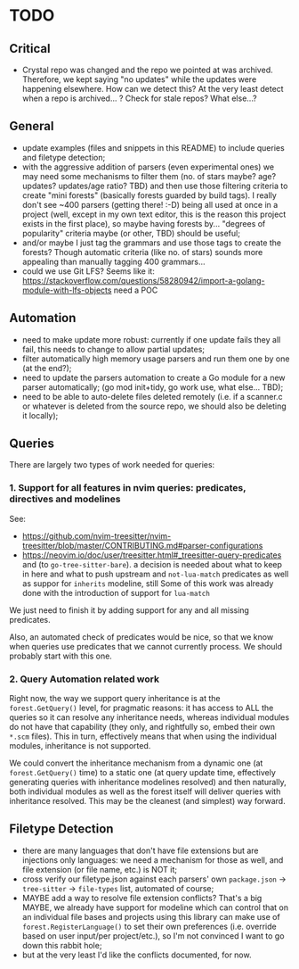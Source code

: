# TODO

## Critical

- Crystal repo was changed and the repo we pointed at was archived.
  Therefore, we kept saying "no updates" while the updates were happening elsewhere.
  How can we detect this? At the very least detect when a repo is archived... ?
  Check for stale repos? What else...?

## General

- update examples (files and snippets in this README) to include queries and filetype detection;
- with the aggressive addition of parsers (even experimental ones) we may need some mechanisms
  to filter them (no. of stars maybe? age? updates? updates/age ratio? TBD) and then use those
  filtering criteria to create "mini forests" (basically forests guarded by build tags). I really
  don't see ~400 parsers (getting there! :-D) being all used at once in a project (well, except
  in my own text editor, this is the reason this project exists in the first place), so maybe
  having forests by... "degrees of popularity" criteria maybe (or other, TBD) should be useful;
- and/or maybe I just tag the grammars and use those tags to create the forests? Though automatic
  criteria (like no. of stars) sounds more appealing than manually tagging 400 grammars...
- could we use Git LFS? Seems like it: https://stackoverflow.com/questions/58280942/import-a-golang-module-with-lfs-objects
  need a POC

## Automation

- need to make update more robust: currently if one update fails they all fail, this needs to
  change to allow partial updates;
- filter automatically high memory usage parsers and run them one by one (at the end?);
- need to update the parsers automation to create a Go module for a new parser automatically;
  (go mod init+tidy, go work use, what else... TBD);
- need to be able to auto-delete files deleted remotely (i.e. if a scanner.c or whatever is deleted
  from the source repo, we should also be deleting it locally);

## Queries

There are largely two types of work needed for queries:

### 1. Support for all features in nvim queries: predicates, directives and modelines

See:

- https://github.com/nvim-treesitter/nvim-treesitter/blob/master/CONTRIBUTING.md#parser-configurations
- https://neovim.io/doc/user/treesitter.html#_treesitter-query-predicates and
  (to `go-tree-sitter-bare`).
  a decision is needed about what to keep in here and what to push upstream
  and `not-lua-match` predicates as well as suppor for `inherits` modeline, still
  Some of this work was already done with the introduction of support for `lua-match`

We just need to finish it by adding support for any and all missing predicates.

Also, an automated check of predicates would be nice, so that we know when
queries use predicates that we cannot currently process. We should probably
start with this one.

### 2. Query Automation related work

Right now, the way we support query inheritance is at the `forest.GetQuery()`
level, for pragmatic reasons: it has access to ALL the queries so it can resolve
any inheritance needs, whereas individual modules do not have that capability
(they only, and rightfully so, embed their own `*.scm` files). This in turn,
effectively means that when using the individual modules, inheritance is not
supported.

We could convert the inheritance mechanism from a dynamic one (at `forest.GetQuery()`
time) to a static one (at query update time, effectively generating queries with
inheritance modelines resolved) and then naturally, both individual modules as well
as the forest itself will deliver queries with inheritance resolved. This may be
the cleanest (and simplest) way forward.

## Filetype Detection

- there are many languages that don't have file extensions but are injections only
  languages: we need a mechanism for those as well, and file extension (or file name, etc.)
  is NOT it;
- cross verify our filetype.json against each parsers' own `package.json` -> `tree-sitter`
  -> `file-types` list, automated of course;
- MAYBE add a way to resolve file extension conflicts? That's a big MAYBE, we
  already have support for modeline which can control that on an individual file
  bases and projects using this library can make use of `forest.RegisterLanguage()`
  to set their own preferences (i.e. override based on user input/per project/etc.),
  so I'm not convinced I want to go down this rabbit hole;
- but at the very least I'd like the conflicts documented, for now.
